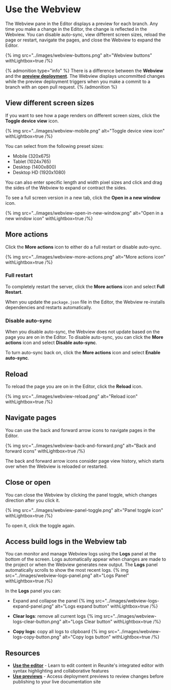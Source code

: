 # Use the Webview

The Webview pane in the Editor displays a preview for each branch.
Any time you make a change in the Editor, the change is reflected in the Webview.
You can disable auto-sync, view different screen sizes, reload the page or restart, navigate the pages, and close the Webview to expand the Editor.

{% img
  src="../images/webview-buttons.png"
  alt="Webview buttons"
  withLightbox=true
/%}

  {% admonition type="info" %}
    There is a difference between the **Webview** and the **[preview deployment](./use-previews.md)**.
    The Webview displays uncommitted changes while the preview deployment triggers when you make a commit to a branch with an open pull request.
  {% /admonition %}

## View different screen sizes

If you want to see how a page renders on different screen sizes, click the **Toggle device view** icon.

{% img
  src="../images/webview-mobile.png"
  alt="Toggle device view icon"
  withLightbox=true
/%}

You can select from the following preset sizes:
- Mobile (320x675)
- Tablet (1024x765)
- Desktop (1400x800)
- Desktop HD (1920x1080)

You can also enter specific length and width pixel sizes and click and drag the sides of the Webview to expand or contract the sides.

To see a full screen version in a new tab, click the **Open in a new window** icon.

{% img
  src="../images/webview-open-in-new-window.png"
  alt="Open in a new window icon"
  withLightbox=true
/%}

## More actions

Click the **More actions** icon to either do a full restart or disable auto-sync.

{% img
  src="../images/webview-more-actions.png"
  alt="More actions icon"
  withLightbox=true
/%}

### Full restart

To completely restart the server, click the **More actions** icon and select **Full Restart**.

When you update the `package.json` file in the Editor, the Webview re-installs dependencies and restarts automatically.

### Disable auto-sync

When you disable auto-sync, the Webview does not update based on the page you are on in the Editor.
To disable auto-sync, you can click the **More actions** icon and select **Disable auto-sync**.

To turn auto-sync back on, click the **More actions** icon and select **Enable auto-sync**.

## Reload

To reload the page you are on in the Editor, click the **Reload** icon.

{% img
  src="../images/webview-reload.png"
  alt="Reload icon"
  withLightbox=true
/%}

## Navigate pages

You can use the back and forward arrow icons to navigate pages in the Editor.

{% img
  src="../images/webview-back-and-forward.png"
  alt="Back and forward icons"
  withLightbox=true
/%}

The back and forward arrow icons consider page view history, which starts over when the Webview is reloaded or restarted.

## Close or open

You can close the Webview by clicking the panel toggle, which changes direction after you click it.

{% img
  src="../images/webview-panel-toggle.png"
  alt="Panel toggle icon"
  withLightbox=true
/%}

To open it, click the toggle again.

## Access build logs in the Webview tab

You can monitor and manage Webview logs using the **Logs** panel at the bottom of the screen.
Logs automatically appear when changes are made to the project or when the Webview generates new output.
The **Logs** panel automatically scrolls to show the most recent logs.
{% img
  src="../images/webview-logs-panel.png"
  alt="Logs Panel"
  withLightbox=true
/%}

In the **Logs** panel you can:

- Expand and collapse the panel
{% img
  src="../images/webview-logs-expand-panel.png"
  alt="Logs expand button"
  withLightbox=true
/%}

- **Clear logs**: remove all current logs
{% img
  src="../images/webview-logs-clear-button.png"
  alt="Logs Clear button"
  withLightbox=true
/%}

- **Copy logs**: copy all logs to clipboard
{% img
  src="../images/webview-logs-copy-button.png"
  alt="Copy logs button"
  withLightbox=true
/%}

## Resources

- **[Use the editor](./use-editor.md)** - Learn to edit content in Reunite's integrated editor with syntax highlighting and collaborative features
- **[Use previews](./use-previews.md)** - Access deployment previews to review changes before publishing to your live documentation site